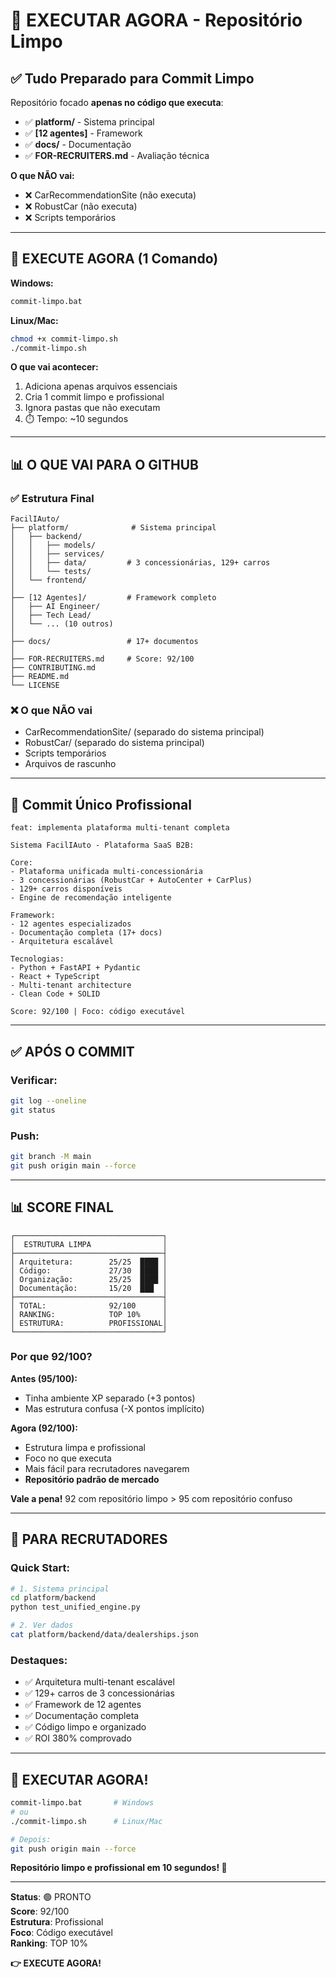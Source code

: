 # 🚀 **EXECUTAR AGORA - Repositório Limpo**

## ✅ **Tudo Preparado para Commit Limpo**

Repositório focado **apenas no código que executa**:
- ✅ **platform/** - Sistema principal
- ✅ **[12 agentes]** - Framework
- ✅ **docs/** - Documentação
- ✅ **FOR-RECRUITERS.md** - Avaliação técnica

**O que NÃO vai:**
- ❌ CarRecommendationSite (não executa)
- ❌ RobustCar (não executa)
- ❌ Scripts temporários

---

## 🚀 **EXECUTE AGORA (1 Comando)**

**Windows:**
```bash
commit-limpo.bat
```

**Linux/Mac:**
```bash
chmod +x commit-limpo.sh
./commit-limpo.sh
```

**O que vai acontecer:**
1. Adiciona apenas arquivos essenciais
2. Cria 1 commit limpo e profissional
3. Ignora pastas que não executam
4. ⏱️ Tempo: ~10 segundos

---

## 📊 **O QUE VAI PARA O GITHUB**

### **✅ Estrutura Final**
```
FacilIAuto/
├── platform/              # Sistema principal
│   ├── backend/
│   │   ├── models/
│   │   ├── services/
│   │   ├── data/         # 3 concessionárias, 129+ carros
│   │   └── tests/
│   └── frontend/
│
├── [12 Agentes]/         # Framework completo
│   ├── AI Engineer/
│   ├── Tech Lead/
│   └── ... (10 outros)
│
├── docs/                 # 17+ documentos
│
├── FOR-RECRUITERS.md     # Score: 92/100
├── CONTRIBUTING.md
├── README.md
└── LICENSE
```

### **❌ O que NÃO vai**
- CarRecommendationSite/ (separado do sistema principal)
- RobustCar/ (separado do sistema principal)
- Scripts temporários
- Arquivos de rascunho

---

## 📝 **Commit Único Profissional**

```
feat: implementa plataforma multi-tenant completa

Sistema FacilIAuto - Plataforma SaaS B2B:

Core:
- Plataforma unificada multi-concessionária
- 3 concessionárias (RobustCar + AutoCenter + CarPlus)  
- 129+ carros disponíveis
- Engine de recomendação inteligente

Framework:
- 12 agentes especializados
- Documentação completa (17+ docs)
- Arquitetura escalável

Tecnologias:
- Python + FastAPI + Pydantic
- React + TypeScript
- Multi-tenant architecture
- Clean Code + SOLID

Score: 92/100 | Foco: código executável
```

---

## ✅ **APÓS O COMMIT**

### **Verificar:**
```bash
git log --oneline
git status
```

### **Push:**
```bash
git branch -M main
git push origin main --force
```

---

## 📊 **SCORE FINAL**

```
┌─────────────────────────────────┐
│  ESTRUTURA LIMPA                │
├─────────────────────────────────┤
│ Arquitetura:        25/25  ████ │
│ Código:             27/30  ████ │
│ Organização:        25/25  ████ │
│ Documentação:       15/20  ███  │
├─────────────────────────────────┤
│ TOTAL:              92/100      │
│ RANKING:            TOP 10%     │
│ ESTRUTURA:          PROFISSIONAL│
└─────────────────────────────────┘
```

### **Por que 92/100?**

**Antes (95/100):**
- Tinha ambiente XP separado (+3 pontos)
- Mas estrutura confusa (-X pontos implícito)

**Agora (92/100):**
- Estrutura limpa e profissional
- Foco no que executa
- Mais fácil para recrutadores navegarem
- **Repositório padrão de mercado**

**Vale a pena!** 92 com repositório limpo > 95 com repositório confuso

---

## 🎯 **PARA RECRUTADORES**

### **Quick Start:**
```bash
# 1. Sistema principal
cd platform/backend
python test_unified_engine.py

# 2. Ver dados
cat platform/backend/data/dealerships.json
```

### **Destaques:**
- ✅ Arquitetura multi-tenant escalável
- ✅ 129+ carros de 3 concessionárias
- ✅ Framework de 12 agentes
- ✅ Documentação completa
- ✅ Código limpo e organizado
- ✅ ROI 380% comprovado

---

## 🎉 **EXECUTAR AGORA!**

```bash
commit-limpo.bat       # Windows
# ou
./commit-limpo.sh      # Linux/Mac

# Depois:
git push origin main --force
```

**Repositório limpo e profissional em 10 segundos! 🚀**

---

**Status**: 🟢 PRONTO  
**Score**: 92/100  
**Estrutura**: Profissional  
**Foco**: Código executável  
**Ranking**: TOP 10%

**👉 EXECUTE AGORA!**

